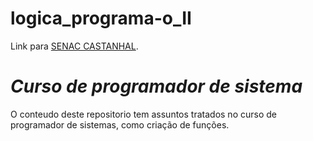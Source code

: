 # logica_programa-o_II
Link para  [SENAC CASTANHAL](https://www.pa.senac.br/unidade/castanhal).
# *Curso de programador de sistema* #

O conteudo deste repositorio tem assuntos tratados no curso de programador de sistemas,
como criação de funções. 
